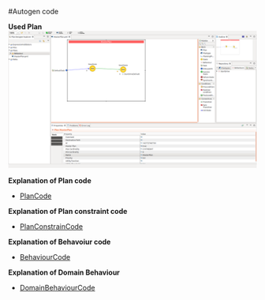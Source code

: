 #Autogen code


**Used Plan**
![Used Plan](PlanDesignerNewPlan.png)

**Explanation of Plan code**
* [PlanCode](Plancode.md)

**Explanation of Plan constraint code**
* [PlanConstrainCode](PlanConstraintCode.md)

**Explanation of Behavoiur code**
* [BehaviourCode](BehCode.md)

**Explanation of Domain Behaviour**
* [DomainBehaviourCode](Domain.md)
